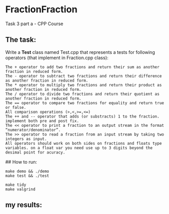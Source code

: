 # FractionFraction
Task 3 part a - CPP Course
## The task:
Write a **Test** class named Test.cpp that represents a tests for following operators</div>
(that implement in Fraction.cpp class): </div>

    The + operator to add two fractions and return their sum as another fraction in reduced form.
    The - operator to subtract two fractions and return their difference as another fraction in reduced form.
    The * operator to multiply two fractions and return their product as another fraction in reduced form.
    The / operator to divide two fractions and return their quotient as another fraction in reduced form.
    The == operator to compare two fractions for equality and return true or false.
    All comparison operations (>,<,>=,<=)
    The ++ and -- operator that adds (or substracts) 1 to the fraction. implement both pre and post fix.
    The << operator to print a fraction to an output stream in the format “numerator/denominator”.
    The >> operator to read a fraction from an input stream by taking two integers as input.
    All operators should work on both sides on fractions and floats type variables. on a float var you need use up to 3 digits beyond the desimal point for acuracy.
</div>
## How to run:</div>

<div dir='ltr'>

    make demo && ./demo
	make test && ./test

</div>

<div dir='ltr'>

    make tidy
    make valgrind

</div>

## my results:</div>

